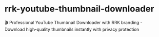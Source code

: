 # rrk-youtube-thumbnail-downloader
🎬 Professional YouTube Thumbnail Downloader with RRK branding - Download high-quality thumbnails instantly with privacy protection
